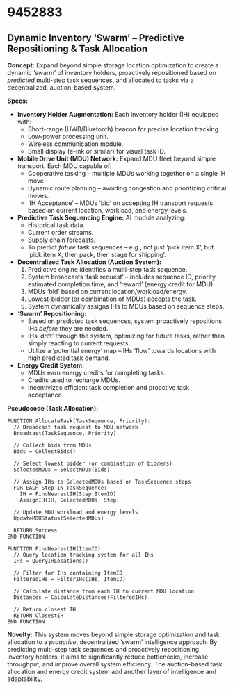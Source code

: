 # 9452883

## Dynamic Inventory ‘Swarm’ – Predictive Repositioning & Task Allocation

**Concept:** Expand beyond simple storage location optimization to create a dynamic ‘swarm’ of inventory holders, proactively repositioned based on *predicted* multi-step task sequences, and allocated to tasks via a decentralized, auction-based system.

**Specs:**

*   **Inventory Holder Augmentation:** Each inventory holder (IH) equipped with:
    *   Short-range (UWB/Bluetooth) beacon for precise location tracking.
    *   Low-power processing unit.
    *   Wireless communication module.
    *   Small display (e-ink or similar) for visual task ID.
*   **Mobile Drive Unit (MDU) Network:** Expand MDU fleet beyond simple transport. Each MDU capable of:
    *   Cooperative tasking – multiple MDUs working together on a single IH move.
    *   Dynamic route planning – avoiding congestion and prioritizing critical moves.
    *   ‘IH Acceptance’ – MDUs ‘bid’ on accepting IH transport requests based on current location, workload, and energy levels.
*   **Predictive Task Sequencing Engine:** AI module analyzing:
    *   Historical task data.
    *   Current order streams.
    *   Supply chain forecasts.
    *   To predict *future* task sequences – e.g., not just ‘pick item X’, but ‘pick item X, then pack, then stage for shipping’.
*   **Decentralized Task Allocation (Auction System):**
    1.  Predictive engine identifies a multi-step task sequence.
    2.  System broadcasts ‘task request’ – includes sequence ID, priority, estimated completion time, and ‘reward’ (energy credit for MDU).
    3.  MDUs ‘bid’ based on current location/workload/energy.
    4.  Lowest-bidder (or combination of MDUs) accepts the task.
    5.  System dynamically assigns IHs to MDUs based on sequence steps.
*   **‘Swarm’ Repositioning:**
    *   Based on predicted task sequences, system proactively repositions IHs *before* they are needed.
    *   IHs ‘drift’ through the system, optimizing for future tasks, rather than simply reacting to current requests.
    *   Utilize a ‘potential energy’ map – IHs ‘flow’ towards locations with high predicted task demand.
*   **Energy Credit System:**
    *   MDUs earn energy credits for completing tasks.
    *   Credits used to recharge MDUs.
    *   Incentivizes efficient task completion and proactive task acceptance.

**Pseudocode (Task Allocation):**

```
FUNCTION AllocateTask(TaskSequence, Priority):
  // Broadcast task request to MDU network
  Broadcast(TaskSequence, Priority)

  // Collect bids from MDUs
  Bids = CollectBids()

  // Select lowest bidder (or combination of bidders)
  SelectedMDUs = SelectMDUs(Bids)

  // Assign IHs to SelectedMDUs based on TaskSequence steps
  FOR EACH Step IN TaskSequence:
    IH = FindNearestIH(Step.ItemID)
    AssignIH(IH, SelectedMDUs, Step)

  // Update MDU workload and energy levels
  UpdateMDUStatus(SelectedMDUs)

  RETURN Success
END FUNCTION

FUNCTION FindNearestIH(ItemID):
  // Query location tracking system for all IHs
  IHs = QueryIHLocations()

  // Filter for IHs containing ItemID
  FilteredIHs = FilterIHs(IHs, ItemID)

  // Calculate distance from each IH to current MDU location
  Distances = CalculateDistances(FilteredIHs)

  // Return closest IH
  RETURN ClosestIH
END FUNCTION
```

**Novelty:** This system moves beyond simple storage optimization and task allocation to a *proactive*, decentralized ‘swarm’ intelligence approach. By predicting multi-step task sequences and proactively repositioning inventory holders, it aims to significantly reduce bottlenecks, increase throughput, and improve overall system efficiency. The auction-based task allocation and energy credit system add another layer of intelligence and adaptability.